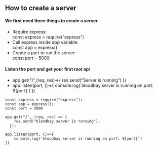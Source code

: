 <h2>How to create a server</h2>
<h4>We first need three things to create a server</h4>
<ul>
<li>Require express: <br/> const express = require("express")</li>
<li>Call express inside app variable:<br/> const app = express()</li>
<li>Create a port to run the server:<br/> const port = 5000</li>
</ul>

<h4>Listen the port and get your first root api</h4>
<ul>
<li>app.get("/",(req, res)=>{
    res.send("Server is running")
})</li>
<li>
app.listen(port, ()=>{
    console.log(`bloodbay server is running on port: ${port}`)
})
</li>
</ul>


``` 
const express = require("express");
const app = express();
const port = 5000

app.get("/", (req, res) => {
    res.send("bloodbay server is running");
  });

app.listen(port, ()=>{
    console.log('bloodbay server is running on port: ${port}')
})
